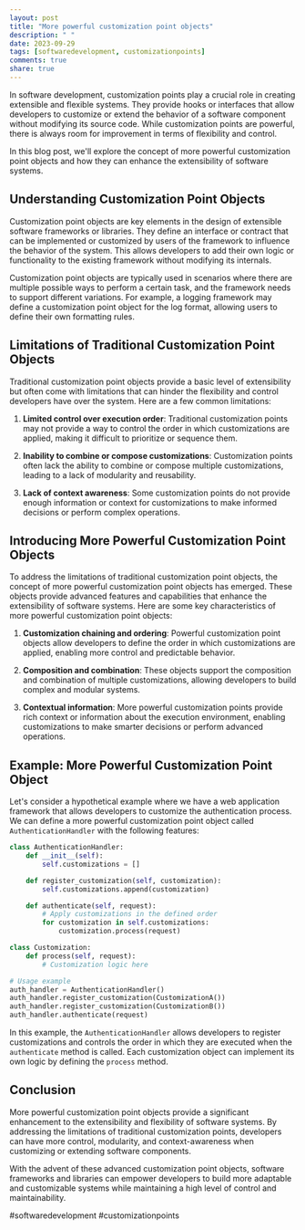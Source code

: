 ```yaml
---
layout: post
title: "More powerful customization point objects"
description: " "
date: 2023-09-29
tags: [softwaredevelopment, customizationpoints]
comments: true
share: true
---
```


In software development, customization points play a crucial role in creating extensible and flexible systems. They provide hooks or interfaces that allow developers to customize or extend the behavior of a software component without modifying its source code. While customization points are powerful, there is always room for improvement in terms of flexibility and control.

In this blog post, we'll explore the concept of more powerful customization point objects and how they can enhance the extensibility of software systems.

## Understanding Customization Point Objects

Customization point objects are key elements in the design of extensible software frameworks or libraries. They define an interface or contract that can be implemented or customized by users of the framework to influence the behavior of the system. This allows developers to add their own logic or functionality to the existing framework without modifying its internals.

Customization point objects are typically used in scenarios where there are multiple possible ways to perform a certain task, and the framework needs to support different variations. For example, a logging framework may define a customization point object for the log format, allowing users to define their own formatting rules.

## Limitations of Traditional Customization Point Objects

Traditional customization point objects provide a basic level of extensibility but often come with limitations that can hinder the flexibility and control developers have over the system. Here are a few common limitations:

1. **Limited control over execution order**: Traditional customization points may not provide a way to control the order in which customizations are applied, making it difficult to prioritize or sequence them.

2. **Inability to combine or compose customizations**: Customization points often lack the ability to combine or compose multiple customizations, leading to a lack of modularity and reusability.

3. **Lack of context awareness**: Some customization points do not provide enough information or context for customizations to make informed decisions or perform complex operations.

## Introducing More Powerful Customization Point Objects

To address the limitations of traditional customization point objects, the concept of more powerful customization point objects has emerged. These objects provide advanced features and capabilities that enhance the extensibility of software systems. Here are some key characteristics of more powerful customization point objects:

1. **Customization chaining and ordering**: Powerful customization point objects allow developers to define the order in which customizations are applied, enabling more control and predictable behavior.

2. **Composition and combination**: These objects support the composition and combination of multiple customizations, allowing developers to build complex and modular systems.

3. **Contextual information**: More powerful customization points provide rich context or information about the execution environment, enabling customizations to make smarter decisions or perform advanced operations.

## Example: More Powerful Customization Point Object

Let's consider a hypothetical example where we have a web application framework that allows developers to customize the authentication process. We can define a more powerful customization point object called `AuthenticationHandler` with the following features:

```python
class AuthenticationHandler:
    def __init__(self):
        self.customizations = []

    def register_customization(self, customization):
        self.customizations.append(customization)

    def authenticate(self, request):
        # Apply customizations in the defined order
        for customization in self.customizations:
            customization.process(request)

class Customization:
    def process(self, request):
        # Customization logic here

# Usage example
auth_handler = AuthenticationHandler()
auth_handler.register_customization(CustomizationA())
auth_handler.register_customization(CustomizationB())
auth_handler.authenticate(request)
```

In this example, the `AuthenticationHandler` allows developers to register customizations and controls the order in which they are executed when the `authenticate` method is called. Each customization object can implement its own logic by defining the `process` method.

## Conclusion

More powerful customization point objects provide a significant enhancement to the extensibility and flexibility of software systems. By addressing the limitations of traditional customization points, developers can have more control, modularity, and context-awareness when customizing or extending software components.

With the advent of these advanced customization point objects, software frameworks and libraries can empower developers to build more adaptable and customizable systems while maintaining a high level of control and maintainability.

#softwaredevelopment #customizationpoints